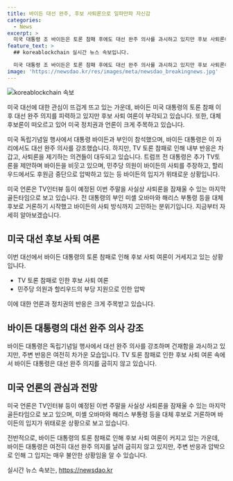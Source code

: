 ```yaml
---
title: 바이든 대선 완주, 후보 사퇴론으로 일파만파 자신감
categories:
  - News
excerpt: >
  미국 대통령 조 바이든은 토론 참패 후에도 대선 완주 의사를 과시하고 있지만 후보 사퇴론이 제기되며 당내에서는 대체 후보론이 떠오르고 있습니다. 주변 반응은 차가워지고 있으며, 민주당 세스 몰튼의원과 할리우드의 지지세력들이 바이든의 사퇴를 촉구하고 있습니다. 또한, 트럼프 전 대통령은 추가 TV토론을 제안하며 상황을 즐기는 듯한 반응을 보이고 있습니다. 이에 대해 오바마 전 대통령의 부인 미셸 오바마와 해리스 부통령 등을 대체 후보로 거론하고 있으며, 언론은 사퇴론을 잠재울 수 있는 마지막 기회로 TV인터뷰 등을 예정하고 있습니다.
feature_text: >
  ## koreablockchain 실시간 뉴스 속보입니다.

  미국 대통령 조 바이든은 토론 참패 후에도 대선 완주 의사를 과시하고 있지만 후보 사퇴론이 제기되며 당내에서는 대체 후보론이 떠오르고 있습니다. 주변 반응은 차가워지고 있으며, 민주당 세스 몰튼의원과 할리우드의 지지세력들이 바이든의 사퇴를 촉구하고 있습니다. 또한, 트럼프 전 대통령은 추가 TV토론을 제안하며 상황을 즐기는 듯한 반응을 보이고 있습니다. 이에 대해 오바마 전 대통령의 부인 미셸 오바마와 해리스 부통령 등을 대체 후보로 거론하고 있으며, 언론은 사퇴론을 잠재울 수 있는 마지막 기회로 TV인터뷰 등을 예정하고 있습니다.
image: 'https://newsdao.kr/res/images/meta/newsdao_breakingnews.jpg'
---
```


<p><img src="https://newsdao.kr/res/images/meta/newsdao_breakingnews.jpg" alt="koreablockchain 속보" /></p>

<p>미국 대선에 대한 관심이 뜨겁게 뜨고 있는 가운데, 바이든 미국 대통령의 토론 참패 이후 대선 완주 의지를 피력하고 있지만 후보 사퇴 여론이 부각되고 있습니다. 또한, 대체 후보론이 떠오르고 있어 미국 정치권과 언론이 크게 주목하고 있습니다. </p>

<p>미국 독립기념일 행사에서 대통령 바이든과 부인이 참석했으며, 바이든 대통령은 이 자리에서도 대선 완주 의사를 강조했습니다. 하지만, TV 토론 참패로 인해 내부 반응은 차갑고, 사퇴론을 제기하는 의견들이 대두되고 있습니다. 트럼프 전 대통령은 추가 TV토론을 제안하며 바이든을 비웃고 있으며, 민주당 의원이 바이든의 사퇴를 주장하고, 할리우드에서도 후원금 중단으로 압박하고 있는 등 바이든의 입지가 위태로운 상황입니다. </p>

<p>미국 언론은 TV인터뷰 등이 예정된 이번 주말을 사실상 사퇴론을 잠재울 수 있는 마지막 골든타임으로 보고 있습니다. 전 대통령의 부인 미셸 오바마와 해리스 부통령 등을 대체 후보로 거론하기 시작했고 바이든의 사퇴 방식까지 고민하는 분위기입니다. 지금부터 자세히 알아보겠습니다. </p>

<h2 data-ke-size="size26">미국 대선 후보 사퇴 여론</h2>

<p>이번 대선에서 바이든 대통령의 토론 참패로 인해 후보 사퇴 여론이 거세지고 있는 상황입니다.</p>

<ul>
  <li>TV 토론 참패로 인한 후보 사퇴 여론</li>
  <li>민주당 의원과 할리우드의 부당 지원으로 인한 압박</li>
</ul>

<p>이에 대한 언론과 정치권의 반응은 크게 주목받고 있습니다.</p>

<h2 data-ke-size="size26">바이든 대통령의 대선 완주 의사 강조</h2>

<p>바이든 대통령은 독립기념일 행사에서 대선 완주 의사를 강조하며 건재함을 과시하고 있지만, 주변 반응은 여전히 차가운 모습입니다. TV 토론 참패로 인한 후보 사퇴 여론 속에서 바이든 대통령은 대선 완주 의지를 굽히지 않고 있습니다.</p>

<h2 data-ke-size="size26">미국 언론의 관심과 전망</h2>

<p>미국 언론은 TV인터뷰 등이 예정된 이번 주말을 사실상 사퇴론을 잠재울 수 있는 마지막 골든타임으로 보고 있으며, 미셸 오바마와 해리스 부통령 등을 대체 후보로 거론하며 바이든의 입지가 위태로운 상황으로 보고 있습니다. </p>

<p>전반적으로, 바이든 대통령의 토론 참패로 인해 후보 사퇴 여론이 커지고 있는 가운데, 바이든 대통령은 여전히 대선 완주 의지를 날려 굽히지 않고 있지만, 주변 반응과 압박으로 인해 그 입지는 매우 불안한 상황임을 알 수 있습니다.</p>
실시간 뉴스 속보는, <a href="https://newsdao.kr" rel="dofollow">https://newsdao.kr</a>


